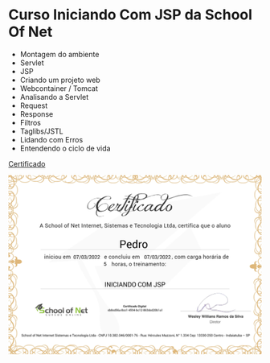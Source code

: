 # Curso Iniciando Com JSP da School Of Net

-    Montagem do ambiente
-    Servlet
-    JSP
-    Criando um projeto web
-    Webcontainer / Tomcat 
-    Analisando a Servlet
-    Request
-    Response
-    Filtros
-    Taglibs/JSTL
-    Lidando com Erros
-    Entendendo o ciclo de vida
 
 
 [Certificado](http://www.schoolofnet.com/validar-certificado/?certificate=eb8ed56a-8ce1-4594-bc12-863ded20b1a1)
 
 
 
 <img src="https://github.com/P3d50/IniciandoComJSPSchoolOfNet/blob/main/certificate-iniciando-com-jsp.jpg">

